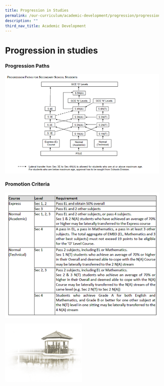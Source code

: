 ```yaml
---
title: Progression in Studies
permalink: /our-curriculum/academic-development/progression/progression-in-studies/
description: ""
third_nav_title: Academic Development
---
```


# **Progression in studies**

### Progression Paths

![](/images/Progression%20in%20studies.png)

### Promotion Criteria

![](/images/Promotion%20Criteria.png)

<img src="/images/pavilion.png" 
     style="width:50%">